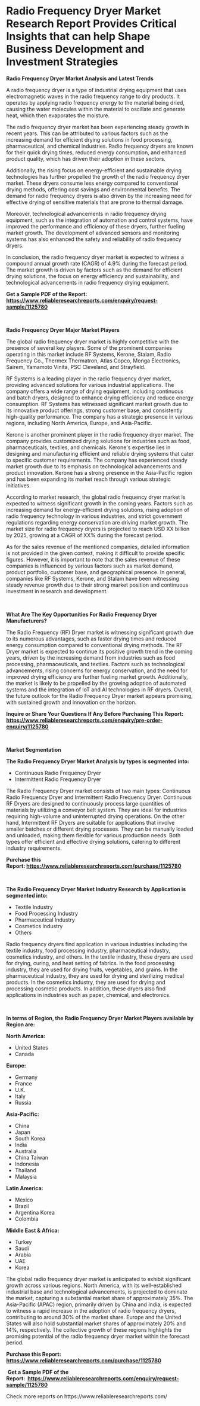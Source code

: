 <p><h1>Radio Frequency Dryer Market Research Report Provides Critical Insights that can help Shape Business Development and Investment Strategies</h1></p><p><strong>Radio Frequency Dryer Market Analysis and Latest Trends</strong></p>
<p><p>A radio frequency dryer is a type of industrial drying equipment that uses electromagnetic waves in the radio frequency range to dry products. It operates by applying radio frequency energy to the material being dried, causing the water molecules within the material to oscillate and generate heat, which then evaporates the moisture.</p><p>The radio frequency dryer market has been experiencing steady growth in recent years. This can be attributed to various factors such as the increasing demand for efficient drying solutions in food processing, pharmaceutical, and chemical industries. Radio frequency dryers are known for their quick drying times, reduced energy consumption, and enhanced product quality, which has driven their adoption in these sectors.</p><p>Additionally, the rising focus on energy-efficient and sustainable drying technologies has further propelled the growth of the radio frequency dryer market. These dryers consume less energy compared to conventional drying methods, offering cost savings and environmental benefits. The demand for radio frequency dryers is also driven by the increasing need for effective drying of sensitive materials that are prone to thermal damage.</p><p>Moreover, technological advancements in radio frequency drying equipment, such as the integration of automation and control systems, have improved the performance and efficiency of these dryers, further fueling market growth. The development of advanced sensors and monitoring systems has also enhanced the safety and reliability of radio frequency dryers.</p><p>In conclusion, the radio frequency dryer market is expected to witness a compound annual growth rate (CAGR) of 4.9% during the forecast period. The market growth is driven by factors such as the demand for efficient drying solutions, the focus on energy efficiency and sustainability, and technological advancements in radio frequency drying equipment.</p></p>
<p><strong>Get a Sample PDF of the Report:&nbsp; <a href="https://www.reliableresearchreports.com/enquiry/request-sample/1125780">https://www.reliableresearchreports.com/enquiry/request-sample/1125780</a></strong></p>
<p>&nbsp;</p>
<p><strong>Radio Frequency Dryer Major Market Players</strong></p>
<p><p>The global radio frequency dryer market is highly competitive with the presence of several key players. Some of the prominent companies operating in this market include RF Systems, Kerone, Stalam, Radio Frequency Co., Thermex Thermatron, Atlas Copco, Monga Electronics, Sairem, Yamamoto Vinita, PSC Cleveland, and Strayfield.</p><p>RF Systems is a leading player in the radio frequency dryer market, providing advanced solutions for various industrial applications. The company offers a wide range of drying equipment, including continuous and batch dryers, designed to enhance drying efficiency and reduce energy consumption. RF Systems has witnessed significant market growth due to its innovative product offerings, strong customer base, and consistently high-quality performance. The company has a strategic presence in various regions, including North America, Europe, and Asia-Pacific.</p><p>Kerone is another prominent player in the radio frequency dryer market. The company provides customized drying solutions for industries such as food, pharmaceuticals, textiles, and chemicals. Kerone's expertise lies in designing and manufacturing efficient and reliable drying systems that cater to specific customer requirements. The company has experienced steady market growth due to its emphasis on technological advancements and product innovation. Kerone has a strong presence in the Asia-Pacific region and has been expanding its market reach through various strategic initiatives.</p><p>According to market research, the global radio frequency dryer market is expected to witness significant growth in the coming years. Factors such as increasing demand for energy-efficient drying solutions, rising adoption of radio frequency technology in various industries, and strict government regulations regarding energy conservation are driving market growth. The market size for radio frequency dryers is projected to reach USD XX billion by 2025, growing at a CAGR of XX% during the forecast period.</p><p>As for the sales revenue of the mentioned companies, detailed information is not provided in the given context, making it difficult to provide specific figures. However, it is important to note that the sales revenue of these companies is influenced by various factors such as market demand, product portfolio, customer base, and geographical presence. In general, companies like RF Systems, Kerone, and Stalam have been witnessing steady revenue growth due to their strong market position and continuous investment in research and development.</p></p>
<p>&nbsp;</p>
<p><strong>What Are The Key Opportunities For Radio Frequency Dryer Manufacturers?</strong></p>
<p><p>The Radio Frequency (RF) Dryer market is witnessing significant growth due to its numerous advantages, such as faster drying times and reduced energy consumption compared to conventional drying methods. The RF Dryer market is expected to continue its positive growth trend in the coming years, driven by the increasing demand from industries such as food processing, pharmaceuticals, and textiles. Factors such as technological advancements, rising concerns for energy conservation, and the need for improved drying efficiency are further fueling market growth. Additionally, the market is likely to be propelled by the growing adoption of automated systems and the integration of IoT and AI technologies in RF dryers. Overall, the future outlook for the Radio Frequency Dryer market appears promising, with sustained growth and innovation on the horizon.</p></p>
<p><strong>Inquire or Share Your Questions If Any Before Purchasing This Report: <a href="https://www.reliableresearchreports.com/enquiry/pre-order-enquiry/1125780">https://www.reliableresearchreports.com/enquiry/pre-order-enquiry/1125780</a></strong></p>
<p>&nbsp;</p>
<p><strong>Market Segmentation</strong></p>
<p><strong>The Radio Frequency Dryer Market Analysis by types is segmented into:</strong></p>
<p><ul><li>Continuous Radio Frequency Dryer</li><li>Intermittent Radio Frequency Dryer</li></ul></p>
<p><p>The Radio Frequency Dryer market consists of two main types: Continuous Radio Frequency Dryer and Intermittent Radio Frequency Dryer. Continuous RF Dryers are designed to continuously process large quantities of materials by utilizing a conveyor belt system. They are ideal for industries requiring high-volume and uninterrupted drying operations. On the other hand, Intermittent RF Dryers are suitable for applications that involve smaller batches or different drying processes. They can be manually loaded and unloaded, making them flexible for various production needs. Both types offer efficient and effective drying solutions, catering to different industry requirements.</p></p>
<p><strong>Purchase this Report:&nbsp;<a href="https://www.reliableresearchreports.com/purchase/1125780">https://www.reliableresearchreports.com/purchase/1125780</a></strong></p>
<p>&nbsp;</p>
<p><strong>The Radio Frequency Dryer Market Industry Research by Application is segmented into:</strong></p>
<p><ul><li>Textile Industry</li><li>Food Processing Industry</li><li>Pharmaceutical Industry</li><li>Cosmetics Industry</li><li>Others</li></ul></p>
<p><p>Radio frequency dryers find application in various industries including the textile industry, food processing industry, pharmaceutical industry, cosmetics industry, and others. In the textile industry, these dryers are used for drying, curing, and heat setting of fabrics. In the food processing industry, they are used for drying fruits, vegetables, and grains. In the pharmaceutical industry, they are used for drying and sterilizing medical products. In the cosmetics industry, they are used for drying and processing cosmetic products. In addition, these dryers also find applications in industries such as paper, chemical, and electronics.</p></p>
<p>&nbsp;</p>
<p><strong>In terms of Region, the Radio Frequency Dryer Market Players available by Region are:</strong></p>
<p>
    <p> <strong> North America: </strong>
        <ul>
            <li>United States</li>
            <li>Canada</li>
        </ul>
        </p> 
    <p> <strong> Europe: </strong>
        <ul>
            <li>Germany</li>
            <li>France</li>
            <li>U.K.</li>
            <li>Italy</li>
            <li>Russia</li>
        </ul>
        </p> 
    <p> <strong> Asia-Pacific: </strong>
        <ul>
            <li>China</li>
            <li>Japan</li>
            <li>South Korea</li>
            <li>India</li>
            <li>Australia</li>
            <li>China Taiwan</li>
            <li>Indonesia</li>
            <li>Thailand</li>
            <li>Malaysia</li>
        </ul>
        </p> 
    <p> <strong> Latin America: </strong>
        <ul>
            <li>Mexico</li>
            <li>Brazil</li>
            <li>Argentina Korea</li>
            <li>Colombia</li>
        </ul>
        </p> 
    <p> <strong> Middle East & Africa: </strong>
        <ul>
            <li>Turkey</li>
            <li>Saudi</li>
            <li>Arabia</li>
            <li>UAE</li>
            <li>Korea</li>
        </ul>
    </p>
    </p>
<p><p>The global radio frequency dryer market is anticipated to exhibit significant growth across various regions. North America, with its well-established industrial base and technological advancements, is projected to dominate the market, capturing a substantial market share of approximately 35%. The Asia-Pacific (APAC) region, primarily driven by China and India, is expected to witness a rapid increase in the adoption of radio frequency dryers, contributing to around 30% of the market share. Europe and the United States will also hold substantial market shares of approximately 20% and 14%, respectively. The collective growth of these regions highlights the promising potential of the radio frequency dryer market within the forecast period.</p></p>
<p><strong>Purchase this Report: <a href="https://www.reliableresearchreports.com/purchase/1125780">https://www.reliableresearchreports.com/purchase/1125780</a></strong></p>
<p>&nbsp;<strong>Get a Sample PDF of the Report:&nbsp;&nbsp;<a href="https://www.reliableresearchreports.com/enquiry/request-sample/1125780">https://www.reliableresearchreports.com/enquiry/request-sample/1125780</a></strong></p>
<p><strong></strong></p>
<p>Check more reports on https://www.reliableresearchreports.com/</p>